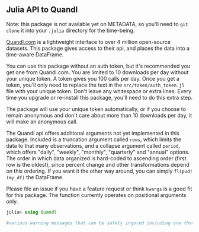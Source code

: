 ## Julia API to Quandl 

Note: this package is not available yet on METADATA, so you'll need to `git clone` it into your `.julia` directory for the time-being. 

[Quandl.com](http://www.quandl.com) is a lightweight interface to over 4 million open-source datasets. This package gives access to their api, and places the data into
a time-aware DataFrame.

You can use this package without an auth token, but it's recommended you get one from Quandl.com. You are limited to 10 downloads per day
without your unique token. A token gives you 100 calls per day. Once you get a token, you'll only need to replace the text in the 
`src/token/auth_token.jl` file with your unique token. Don't leave any whitespace or extra lines.  Every time you upgrade or re-install this 
package, you'll need to do this extra step. 

The package will use your unique token automatically, or if you choose to remain anonymous and don't care about more than 10 downloads per day, it
will make an anonymous call. 

The Quandl api offers additional arguments not yet implemented in this package. Included is a truncation argument called `rows`, which limits the data to that 
many observations, and a collapse argument called `period`, which offers "daily", "weekly", "monthly", "quarterly" and "annual" options. The order in which
data organized is hard-coded to ascending order (first row is the oldest), since percent change and other transformations depend on this ordering. If you want 
it the other way around, you can simply `flipud!(my_df)` the DataFrame.

Please file an issue if you have a feature request or think `kwargs` is a good fit for this package. The function currently operates on positional
arguments only. 


````julia
julia> using Quandl

#various warning messages that can be safely ingored including one that overwrites the Calendar show method



````


